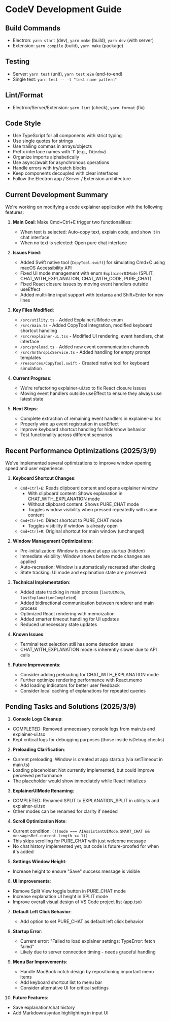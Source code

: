 # CodeV Development Guide

## Build Commands

- Electron: `yarn start` (dev), `yarn make` (build), `yarn dev` (with server)
- Extension: `yarn compile` (build), `yarn make` (package)

## Testing

- Server: `yarn test` (unit), `yarn test:e2e` (end-to-end)
- Single test: `yarn test -- -t "test name pattern"`

## Lint/Format

- Electron/Server/Extension: `yarn lint` (check), `yarn format` (fix)

## Code Style

- Use TypeScript for all components with strict typing
- Use single quotes for strings
- Use trailing commas in arrays/objects
- Prefix interface names with 'I' (e.g., `IWindow`)
- Organize imports alphabetically
- Use async/await for asynchronous operations
- Handle errors with try/catch blocks
- Keep components decoupled with clear interfaces
- Follow the Electron app / Server / Extension architecture

## Current Development Summary

We're working on modifying a code explainer application with the following features:

1. **Main Goal**: Make Cmd+Ctrl+E trigger two functionalities:

   - When text is selected: Auto-copy text, explain code, and show it in chat interface
   - When no text is selected: Open pure chat interface

2. **Issues Fixed**:

   - Added Swift native tool (`CopyTool.swift`) for simulating Cmd+C using macOS Accessibility API
   - Fixed UI mode management with enum `ExplainerUIMode` (SPLIT, CHAT_WITH_EXPLANATION, CHAT_WITH_CODE, PURE_CHAT)
   - Fixed React closure issues by moving event handlers outside useEffect
   - Added multi-line input support with textarea and Shift+Enter for new lines

3. **Key Files Modified**:

   - `/src/utility.ts` - Added ExplainerUIMode enum
   - `/src/main.ts` - Added CopyTool integration, modified keyboard shortcut handling
   - `/src/explainer-ui.tsx` - Modified UI rendering, event handlers, chat interface
   - `/src/preload.ts` - Added new event communication channels
   - `/src/AnthropicService.ts` - Added handling for empty prompt templates
   - `/resources/CopyTool.swift` - Created native tool for keyboard simulation

4. **Current Progress**:

   - We're refactoring explainer-ui.tsx to fix React closure issues
   - Moving event handlers outside useEffect to ensure they always use latest state

5. **Next Steps**:
   - Complete extraction of remaining event handlers in explainer-ui.tsx
   - Properly wire up event registration in useEffect
   - Improve keyboard shortcut handling for hide/show behavior
   - Test functionality across different scenarios

## Recent Performance Optimizations (2025/3/9)

We've implemented several optimizations to improve window opening speed and user experience:

1. **Keyboard Shortcut Changes**:

   - `Cmd+Ctrl+E`: Reads clipboard content and opens explainer window
     - With clipboard content: Shows explanation in CHAT_WITH_EXPLANATION mode
     - Without clipboard content: Shows PURE_CHAT mode
     - Toggles window visibility when pressed repeatedly with same content
   - `Cmd+Ctrl+C`: Direct shortcut to PURE_CHAT mode
     - Toggles visibility if window is already open
   - `Cmd+Ctrl+R`: Original shortcut for main window (unchanged)

2. **Window Management Optimizations**:

   - Pre-initialization: Window is created at app startup (hidden)
   - Immediate visibility: Window shows before mode changes are applied
   - Auto-recreation: Window is automatically recreated after closing
   - State tracking: UI mode and explanation state are preserved

3. **Technical Implementation**:

   - Added state tracking in main process (`lastUIMode`, `lastExplanationCompleted`)
   - Added bidirectional communication between renderer and main process
   - Optimized React rendering with memoization
   - Added smarter timeout handling for UI updates
   - Reduced unnecessary state updates

4. **Known Issues**:

   - Terminal text selection still has some detection issues
   - CHAT_WITH_EXPLANATION mode is inherently slower due to API calls

5. **Future Improvements**:
   - Consider adding preloading for CHAT_WITH_EXPLANATION mode
   - Further optimize rendering performance with React.memo
   - Add loading indicators for better user feedback
   - Consider local caching of explanations for repeated queries

## Pending Tasks and Solutions (2025/3/9)

1. **Console Logs Cleanup**:

- COMPLETED: Removed unnecessary console logs from main.ts and explainer-ui.tsx
- Kept critical logs for debugging purposes (those inside isDebug checks)

2. **Preloading Clarification**:

- Current preloading: Window is created at app startup (via setTimeout in main.ts)
- Loading placeholder: Not currently implemented, but could improve perceived performance
- The placeholder would show immediately while React initializes

3. **ExplainerUIMode Renaming**:

- COMPLETED: Renamed SPLIT to EXPLANATION_SPLIT in utility.ts and explainer-ui.tsx
- Other modes can be renamed for clarity if needed

4. **Scroll Optimization Note**:

- Current condition: `(!(mode === AIAssistantUIMode.SMART_CHAT && messagesRef.current.length <= 1))`
- This skips scrolling for PURE_CHAT with just welcome message
- No chat history implemented yet, but code is future-proofed for when it's added

5. **Settings Window Height**:

- Increase height to ensure "Save" success message is visible

6. **UI Improvements**:

- Remove Split View toggle button in PURE_CHAT mode
- Increase explanation UI height in SPLIT mode
- Improve overall visual design of VS Code project list (app.tsx)

7. **Default Left Click Behavior**:

   - Add option to set PURE_CHAT as default left click behavior

8. **Startup Error**:

   - Current error: "Failed to load explainer settings: TypeError: fetch failed"
   - Likely due to server connection timing - needs graceful handling

9. **Menu Bar Improvements**:

   - Handle MacBook notch design by repositioning important menu items
   - Add keyboard shortcut list to menu bar
   - Consider alternative UI for critical settings

10. **Future Features**:

- Save explanation/chat history
- Add Markdown/syntax highlighting in input UI
